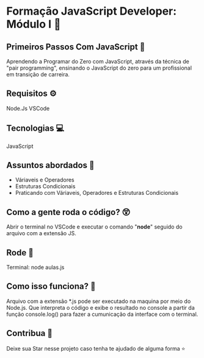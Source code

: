 # Formação JavaScript Developer: Módulo I 📒

## Primeiros Passos Com JavaScript 📝
Aprendendo a Programar do Zero com JavaScript, através da técnica de "pair programming", ensinando o JavaScript do zero para um profissional em transição de carreira.

## Requisitos ⚙️
Node.Js
VSCode

## Tecnologias 💻
JavaScript

## Assuntos abordados 💬
- Váriaveis e Operadores
- Estruturas Condicionais
- Praticando com Váriaveis, Operadores e Estruturas Condicionais

## Como a gente roda o código? 😲
Abrir o terminal no VSCode e executar o comando "**node**" seguido do arquivo com a extensão JS.

## Rode 💨
Terminal: node aulas.js

## Como isso funciona? 🤔
Arquivo com a extensão *.js pode ser executado na maquina por meio do Node.js. Que interpreta o código e exibe o resultado no console a partir da função console.log() para fazer a cumunicação da interface com o terminal.   

## Contribua 🤝
Deixe sua Star nesse projeto caso tenha te ajudado de alguma forma ⭐

